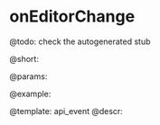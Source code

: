 onEditorChange
=============

@todo:
	check the autogenerated stub

@short:
	

@params:

@example:


@template:	api_event
@descr:

